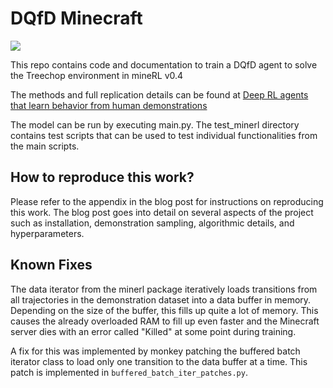 # DQfD Minecraft

![](https://github.com/anishhdiwan/DQfD_Minecraft/blob/main/E19.gif)

This repo contains code and documentation to train a DQfD agent to solve the Treechop environment in mineRL v0.4

The methods and full replication details can be found at [Deep RL agents that learn behavior from human demonstrations](https://www.anishdiwan.com/post/deep-rl-in-minecraft)

The model can be run by executing main.py. The test_minerl directory contains test scripts that can be used to test individual functionalities from the main scripts. 

## How to reproduce this work?
Please refer to the appendix in the blog post for instructions on reproducing this work. The blog post goes into detail on several aspects of the project such as installation, demonstration sampling, algorithmic details, and hyperparameters. 

## Known Fixes
The data iterator from the minerl package iteratively loads transitions from all trajectories in the demonstration dataset into a data buffer in memory. Depending on the size of the buffer, this fills up quite a lot of memory. This causes the already overloaded RAM to fill up even faster and the Minecraft server dies with an error called "Killed" at some point during training.

A fix for this was implemented by monkey patching the buffered batch iterator class to load only one transition to the data buffer at a time. This patch is implemented in `buffered_batch_iter_patches.py`.
